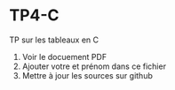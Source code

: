 # TP4-C
TP sur les tableaux en C
1. Voir le docuement PDF
1. Ajouter votre et prénom dans ce fichier
1. Mettre à jour les sources sur github
